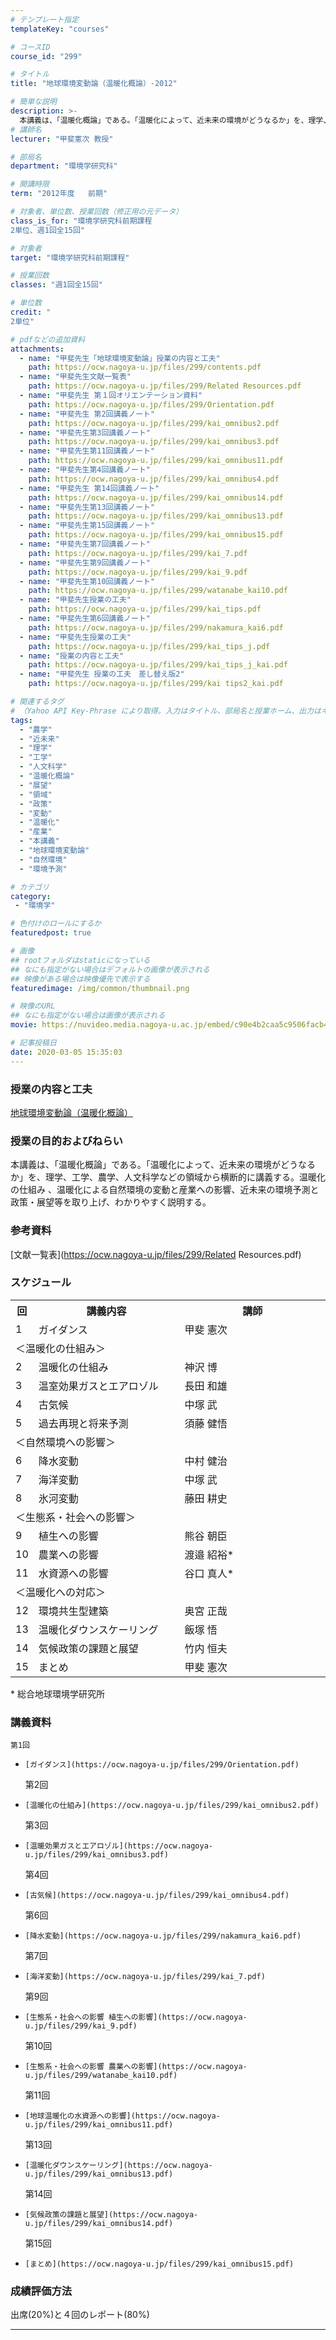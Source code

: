 ```yaml
---
# テンプレート指定
templateKey: "courses"

# コースID
course_id: "299"

# タイトル
title: "地球環境変動論（温暖化概論）-2012"

# 簡単な説明
description: >-
  本講義は、「温暖化概論」である。「温暖化によって、近未来の環境がどうなるか」を、理学、工学、農学、人文科学などの領域から横断的に講義する。温暖化の仕組み 、温暖化による自然環境の変動と産業への影響、近未来の環境予測と政策・展望等を取り上げ、わかりやすく説明する。 ....
# 講師名
lecturer: "甲斐憲次 教授"

# 部局名
department: "環境学研究科"

# 開講時限
term: "2012年度	前期"

# 対象者、単位数、授業回数（修正用の元データ）
class_is_for: "環境学研究科前期課程
2単位、週1回全15回"

# 対象者
target: "環境学研究科前期課程"

# 授業回数
classes: "週1回全15回"

# 単位数
credit: "
2単位"

# pdfなどの追加資料
attachments:
  - name: "甲斐先生「地球環境変動論」授業の内容と工夫" 
    path: https://ocw.nagoya-u.jp/files/299/contents.pdf
  - name: "甲斐先生文献一覧表" 
    path: https://ocw.nagoya-u.jp/files/299/Related Resources.pdf
  - name: "甲斐先生 第１回オリエンテーション資料" 
    path: https://ocw.nagoya-u.jp/files/299/Orientation.pdf
  - name: "甲斐先生 第2回講義ノート" 
    path: https://ocw.nagoya-u.jp/files/299/kai_omnibus2.pdf
  - name: "甲斐先生第3回講義ノート" 
    path: https://ocw.nagoya-u.jp/files/299/kai_omnibus3.pdf
  - name: "甲斐先生第11回講義ノート" 
    path: https://ocw.nagoya-u.jp/files/299/kai_omnibus11.pdf
  - name: "甲斐先生第4回講義ノート" 
    path: https://ocw.nagoya-u.jp/files/299/kai_omnibus4.pdf
  - name: "甲斐先生 第14回講義ノート" 
    path: https://ocw.nagoya-u.jp/files/299/kai_omnibus14.pdf
  - name: "甲斐先生第13回講義ノート" 
    path: https://ocw.nagoya-u.jp/files/299/kai_omnibus13.pdf
  - name: "甲斐先生第15回講義ノート" 
    path: https://ocw.nagoya-u.jp/files/299/kai_omnibus15.pdf
  - name: "甲斐先生第7回講義ノート" 
    path: https://ocw.nagoya-u.jp/files/299/kai_7.pdf
  - name: "甲斐先生第9回講義ノート" 
    path: https://ocw.nagoya-u.jp/files/299/kai_9.pdf
  - name: "甲斐先生第10回講義ノート" 
    path: https://ocw.nagoya-u.jp/files/299/watanabe_kai10.pdf
  - name: "甲斐先生授業の工夫" 
    path: https://ocw.nagoya-u.jp/files/299/kai_tips.pdf
  - name: "甲斐先生第6回講義ノート" 
    path: https://ocw.nagoya-u.jp/files/299/nakamura_kai6.pdf
  - name: "甲斐先生授業の工夫" 
    path: https://ocw.nagoya-u.jp/files/299/kai_tips_j.pdf
  - name: "授業の内容と工夫" 
    path: https://ocw.nagoya-u.jp/files/299/kai_tips_j_kai.pdf
  - name: "甲斐先生 授業の工夫　差し替え版2" 
    path: https://ocw.nagoya-u.jp/files/299/kai tips2_kai.pdf

# 関連するタグ
# （Yahoo API Key-Phrase により取得。入力はタイトル、部局名と授業ホーム、出力はキーフレーズ（tags））
tags:
  - "農学"
  - "近未来"
  - "理学"
  - "工学"
  - "人文科学"
  - "温暖化概論"
  - "展望"
  - "領域"
  - "政策"
  - "変動"
  - "温暖化"
  - "産業"
  - "本講義"
  - "地球環境変動論"
  - "自然環境"
  - "環境予測"

# カテゴリ
category:
 - "環境学"

# 色付けのロールにするか
featuredpost: true

# 画像
## rootフォルダはstaticになっている
## なにも指定がない場合はデフォルトの画像が表示される
## 映像がある場合は映像優先で表示する
featuredimage: /img/common/thumbnail.png

# 映像のURL
## なにも指定がない場合は画像が表示される
movie: https://nuvideo.media.nagoya-u.ac.jp/embed/c90e4b2caa5c9506facb41eb73217f8a4c8f6725

# 記事投稿日
date: 2020-03-05 15:35:03
---
```


### 授業の内容と工夫

[地球環境変動論（温暖化概論）](https://ocw.nagoya-u.jp/files/299/kai_tips_j_kai.pdf) 








### 授業の目的およびねらい

本講義は、「温暖化概論」である。「温暖化によって、近未来の環境がどうなるか」を、理学、工学、農学、人文科学などの領域から横断的に講義する。温暖化の仕組み 、温暖化による自然環境の変動と産業への影響、近未来の環境予測と政策・展望等を取り上げ、わかりやすく説明する。 

### 参考資料

[文献一覧表](https://ocw.nagoya-u.jp/files/299/Related Resources.pdf) 


<h3>スケジュール</h3>
<table class="basic" width="455">
<tr>
<th width="20" class="center">回</th>
<th width="435" class="center">講義内容</th>
<th width="435" class="center">講師</th>
</tr>

<tr>
<td width="20" class="center">1</td>
<td width="435">ガイダンス</td>
<td width="435">甲斐 憲次</td>
</tr>

<tr>
 <td colspan=3>＜温暖化の仕組み＞</td>
</tr>

<tr>
<td width="20" class="center">2</td>
<td width="435">温暖化の仕組み</td>
<td width="435">神沢 博</td>
</tr>

<tr>
<td width="20" class="center">3</td>
<td width="435">温室効果ガスとエアロゾル</td>
<td width="435">長田 和雄</td>
</tr>

<tr>
<td width="20" class="center">4</td>
<td width="435">古気候</td>
<td width="435">中塚 武</td>
</tr>

<tr>
<td width="20" class="center">5</td>
<td width="435">過去再現と将来予測</td>
<td width="435">須藤 健悟</td>
</tr>

<tr>
 <td colspan=3>＜自然環境への影響＞</td>
</tr>

<tr>
<td width="20" class="center">6</td>
<td width="435">降水変動</td>
<td width="435">中村 健治</td>
</tr>

<tr>
<td width="20" class="center">7</td>
<td width="435">海洋変動</td>
<td width="435">中塚 武</td>
</tr>

<tr>
<td width="20" class="center">8</td>
<td width="435">氷河変動</td>
<td width="435">藤田 耕史</td>
</tr>

<tr>
 <td colspan=3>＜生態系・社会への影響＞</td>
</tr>

<tr>
<td width="20" class="center">9</td>
<td width="435">植生への影響</td>
<td width="435">熊谷 朝臣</td>
</tr>

<tr>
<td width="20" class="center">10</td>
<td width="435">農業への影響</td>
<td width="435">渡邉 紹裕*</td>
</tr>

<tr>
<td width="20" class="center">11</td>
<td width="435">水資源への影響</td>
<td width="435">谷口 真人*</td>
</tr>

<tr>
 <td colspan=3>＜温暖化への対応＞ </td>
</tr>

<tr>
<td width="20" class="center">12</td>
<td width="435">環境共生型建築</td>
<td width="435">奥宮 正哉</td>
</tr>

<tr>
<td width="20" class="center">13</td>
<td width="435">温暖化ダウンスケーリング</td>
<td width="435">飯塚 悟</td>
</tr>

<tr>
<td width="20" class="center">14</td>
<td width="435">気候政策の課題と展望</td>
<td width="435">竹内 恒夫</td>
</tr>

<tr>
<td width="20" class="center">15</td>
<td width="435">まとめ</td>
<td width="435">甲斐 憲次</td>
</tr>

</table>

<p>* 総合地球環境学研究所</p>


### 講義資料


  
    第1回
  
  
  -     [ガイダンス](https://ocw.nagoya-u.jp/files/299/Orientation.pdf) 
  
  
    第2回
  
  
  -     [温暖化の仕組み](https://ocw.nagoya-u.jp/files/299/kai_omnibus2.pdf) 
  
  
    第3回
  
  
  -     [温暖効果ガスとエアロゾル](https://ocw.nagoya-u.jp/files/299/kai_omnibus3.pdf) 
  
  
    第4回
  
  
  -     [古気候](https://ocw.nagoya-u.jp/files/299/kai_omnibus4.pdf) 
  
  
    第6回
  
  
  -     [降水変動](https://ocw.nagoya-u.jp/files/299/nakamura_kai6.pdf) 
  
  
    第7回
  
  
  -     [海洋変動](https://ocw.nagoya-u.jp/files/299/kai_7.pdf) 
  
  
    第9回
  
  
  -     [生態系・社会への影響 植生への影響](https://ocw.nagoya-u.jp/files/299/kai_9.pdf) 
  
  
    第10回
  
  
  -     [生態系・社会への影響 農業への影響](https://ocw.nagoya-u.jp/files/299/watanabe_kai10.pdf) 
  
  
    第11回
  
  
  -     [地球温暖化の水資源への影響](https://ocw.nagoya-u.jp/files/299/kai_omnibus11.pdf) 
  
  
    第13回
  
  
  -     [温暖化ダウンスケーリング](https://ocw.nagoya-u.jp/files/299/kai_omnibus13.pdf) 
  
  
    第14回
  
  
  -     [気候政策の課題と展望](https://ocw.nagoya-u.jp/files/299/kai_omnibus14.pdf) 
  
  
    第15回
  
  
  -     [まとめ](https://ocw.nagoya-u.jp/files/299/kai_omnibus15.pdf) 






### 成績評価方法

出席(20%)と４回のレポート(80%)





-----